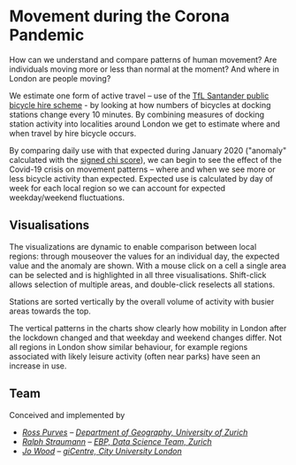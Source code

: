 <!-- Scripts to link to the Vega/Vega-Lite runtime -->
<script src="https://cdn.jsdelivr.net/npm/vega@5"></script>
<script src="https://cdn.jsdelivr.net/npm/vega-lite@4"></script>
<script src="https://cdn.jsdelivr.net/npm/vega-embed@6"></script>

# Movement during the Corona Pandemic

How can we understand and compare patterns of human movement? Are individuals moving more or less than normal at the moment? And where in London are people moving?

We estimate one form of active travel – use of the [TfL Santander public bicycle hire scheme](https://tfl.gov.uk/modes/cycling/santander-cycles) - by looking at how numbers of bicycles at docking stations change every 10 minutes. By combining measures of docking station activity into localities around London we get to estimate where and when travel by hire bicycle occurs.

By comparing daily use with that expected during January 2020 ("anomaly" calculated with the [signed chi score](https://openaccess.city.ac.uk/id/eprint/537/1/wood_visualization_2010.pdf)), we can begin to see the effect of the Covid-19 crisis on movement patterns – where and when we see more or less bicycle activity than expected. Expected use is calculated by day of week for each local region so we can account for expected weekday/weekend fluctuations.

## Visualisations

The visualizations are dynamic to enable comparison between local regions: through mouseover the values for an individual day, the expected value and the anomaly are shown. With a mouse click on a cell a single area can be selected and is highlighted in all three visualisations. Shift-click allows selection of multiple areas, and double-click reselects all stations.

Stations are sorted vertically by the overall volume of activity with busier areas towards the top.

The vertical patterns in the charts show clearly how mobility in London after the lockdown changed and that weekday and weekend changes differ. Not all regions in London show similar behaviour, for example regions associated with likely leisure activity (often near parks) have seen an increase in use.

<div class="wide" id="visLinkedBicycle"></div>

## Team

Conceived and implemented by

- _[Ross Purves](https://twitter.com/GCUZH) – [Department of Geography, University of Zurich](https://www.geo.uzh.ch/~rsp/)_
- _[Ralph Straumann](https://twitter.com/rastrau) – [EBP, Data Science Team, Zurich](https://www.ebp.ch)_
- _[Jo Wood](https://twitter.com/jwolondon) – [giCentre, City University London](https://www.gicentre.net/jwo)_

<!-- Script containing the vis specs used above. Must be at end of document. -->
<script src="js/londonVisSpecs.js"></script>
